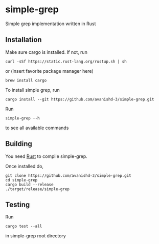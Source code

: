 # simple-grep
Simple grep implementation written in Rust

## Installation

Make sure cargo is installed. If not, run
```
curl -sSf https://static.rust-lang.org/rustup.sh | sh
```
or (insert favorite package manager here)
```
brew install cargo
```

To install simple grep, run
```
cargo install --git https://github.com/avanishd-3/simple-grep.git
```

Run
```
simple-grep --h
````
to see all available commands

## Building

You need [Rust](https://www.rust-lang.org/) to compile simple-grep.

Once installed do,
```
git clone https://github.com/avanishd-3/simple-grep.git
cd simple-grep
cargo build --release
./target/release/simple-grep
```

## Testing

Run
```
cargo test --all
```
in simple-grep root directory
